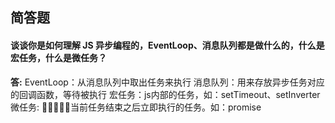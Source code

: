 ## 简答题

#### 谈谈你是如何理解 JS 异步编程的，EventLoop、消息队列都是做什么的，什么是宏任务，什么是微任务？

**答:**
EventLoop：从消息队列中取出任务来执行
消息队列：用来存放异步任务对应的回调函数，等待被执行
宏任务：js内部的任务，如：setTimeout、setInverter
微任务: 当前任务结束之后立即执行的任务。如：promise




